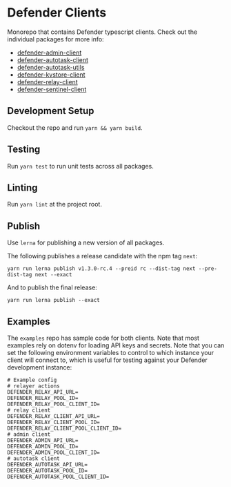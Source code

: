 # Defender Clients

Monorepo that contains Defender typescript clients. Check out the individual packages for more info:

- [defender-admin-client](packages/admin)
- [defender-autotask-client](packages/autotask-client)
- [defender-autotask-utils](packages/autotask-utils)
- [defender-kvstore-client](packages/kvstore)
- [defender-relay-client](packages/relay)
- [defender-sentinel-client](packages/sentinel)

## Development Setup

Checkout the repo and run `yarn && yarn build`.

## Testing

Run `yarn test` to run unit tests across all packages.

## Linting

Run `yarn lint` at the project root.

## Publish

Use `lerna` for publishing a new version of all packages. 

The following publishes a release candidate with the npm tag `next`:

```
yarn run lerna publish v1.3.0-rc.4 --preid rc --dist-tag next --pre-dist-tag next --exact
```

And to publish the final release:

```
yarn run lerna publish --exact
```

## Examples

The `examples` repo has sample code for both clients. Note that most examples rely on dotenv for loading API keys and secrets. Note that you can set the following environment variables to control to which instance your client will connect to, which is useful for testing against your Defender development instance:

```
# Example config 
# relayer actions
DEFENDER_RELAY_API_URL=
DEFENDER_RELAY_POOL_ID=
DEFENDER_RELAY_POOL_CLIENT_ID=
# relay client
DEFENDER_RELAY_CLIENT_API_URL=
DEFENDER_RELAY_CLIENT_POOL_ID=
DEFENDER_RELAY_CLIENT_POOL_CLIENT_ID=
# admin client
DEFENDER_ADMIN_API_URL=
DEFENDER_ADMIN_POOL_ID=
DEFENDER_ADMIN_POOL_CLIENT_ID=
# autotask client
DEFENDER_AUTOTASK_API_URL=
DEFENDER_AUTOTASK_POOL_ID=
DEFENDER_AUTOTASK_POOL_CLIENT_ID=
```
